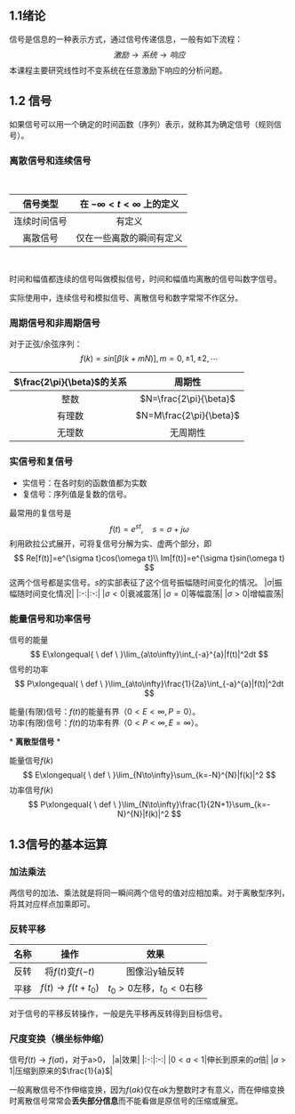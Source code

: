 ## 1.1绪论
信号是信息的一种表示方式，通过信号传递信息，一般有如下流程：
$$
激励 \longrightarrow 系统 \longrightarrow 响应 
$$ 
本课程主要研究线性时不变系统在任意激励下响应的分析问题。

## 1.2 信号

如果信号可以用一个确定的时间函数（序列）表示，就称其为确定信号（规则信号）。
### 离散信号和连续信号
&nbsp;

| 信号类型 | 在 $-\infty<t<\infty$ 上的定义 |
| :-: | :-: |
|连续时间信号| 有定义 |
|离散信号|仅在一些离散的瞬间有定义|

&nbsp;

时间和幅值都连续的信号叫做模拟信号，时间和幅值均离散的信号叫数字信号。

实际使用中，连续信号和模拟信号、离散信号和数字常常不作区分。

### 周期信号和非周期信号

对于正弦/余弦序列：
$$
f(k)=sin[\beta(k+mN)],m=0,\pm 1,\pm 2,\cdots
$$

|$\frac{2\pi}{\beta}$的关系|周期性|
|:-:|:-:|
|整数|$N=\frac{2\pi}{\beta}$|
|有理数|$N=M\frac{2\pi}{\beta}$|
|无理数|无周期性|



### 实信号和复信号

+ 实信号：在各时刻的函数值都为实数
+ 复信号：序列值是复数的信号。

最常用的复信号是
$$f(t)=e^{st},\quad s=\sigma+j\omega$$
利用欧拉公式展开，可将复信号分解为实、虚两个部分，即
$$
  Re[f(t)]=e^{\sigma t}cos(\omega t)\\
  Im[f(t)]=e^{\sigma t}sin(\omega t)  
$$
这两个信号都是实信号。$s$的实部表征了这个信号振幅随时间变化的情况。
|$\sigma$|振幅随时间变化情况|
|:-:|:-:|
|$\sigma<0$|衰减震荡|
|$\sigma=0$|等幅震荡|
|$\sigma>0$|增幅震荡|

### 能量信号和功率信号

信号的能量
$$
E\xlongequal{ \ def \ }\lim_{a\to\infty}\int_{-a}^{a}|f(t)|^2dt
$$
信号的功率
$$
P\xlongequal{ \ def \ }\lim_{a\to\infty}\frac{1}{2a}\int_{-a}^{a}|f(t)|^2dt
$$

能量(有限)信号：$f(t)$的能量有界（$0<E<\infty,P=0$）。  
功率(有限)信号：$f(t)$的功率有界（$0<P<\infty,E=\infty$）。

\* **离散型信号** \*

能量信号$f(k)$
$$
E\xlongequal{ \ def \ }\lim_{N\to\infty}\sum_{k=-N}^{N}|f(k)|^2
$$
功率信号$f(k)$
$$
P\xlongequal{ \ def \ }\lim_{N\to\infty}\frac{1}{2N+1}\sum_{k=-N}^{N}|f(k)|^2
$$

## 1.3信号的基本运算

### 加法乘法
两信号的加法、乘法就是将同一瞬间两个信号的值对应相加乘。对于离散型序列，将其对应样点加乘即可。

### 反转平移

|名称|操作|效果|
|:-:|:-:|:-:|
|反转|将$f(t)$变$f(-t)$|图像沿y轴反转
|平移|$f(t)\to f(t+t_0)$|$t_0>0$左移，$t_0<0$右移

对于信号的平移反转操作，一般是先平移再反转得到目标信号。

### 尺度变换（横坐标伸缩）

信号$f(t)\to f(at)$，对于a>0，
|a|效果|
|:-:|:-:|
|$0<a<1$|伸长到原来的$a$倍|
|$a>1$|压缩到原来的$\frac{1}{a}$|

一般离散信号不作伸缩变换，因为$f(ak)$仅在$ak$为整数时才有意义，而在伸缩变换时离散信号常常会**丢失部分信息**而不能看做是原信号的压缩或展宽。
